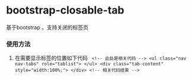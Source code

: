 # bootstrap-closable-tab
基于bootstrap ，支持关闭的标签页
### 使用方法
1. 在需要显示标签的位置如下代码
` <!-- 此处是相关代码 -->
		  <ul class="nav nav-tabs" role="tablist">
		  </ul>
		  <div class="tab-content" style="width:100%;">
		  </div>
		  <!-- 相关代码结束 -->`
